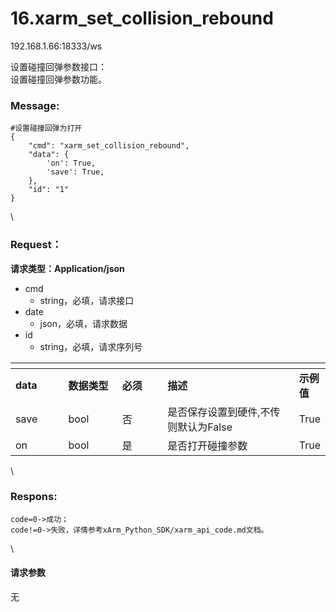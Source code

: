 # 16.xarm\_set\_collision\_rebound

192.168.1.66:18333/ws

设置碰撞回弹参数接口：\
设置碰撞回弹参数功能。

### Message: <a href="#message" id="message"></a>

```
#设置碰撞回弹为打开
{
    "cmd": "xarm_set_collision_rebound",
    "data": {
        'on': True,    
        'save': True,
    },
    "id": "1"
}
```

\


### Request： <a href="#request" id="request"></a>

**请求类型：Application/json**

* cmd
  * string，必填，请求接口
* date
  * json，必填，请求数据
* id
  * string，必填，请求序列号

<table data-header-hidden><thead><tr><th width="96"></th><th width="101"></th><th width="90"></th><th width="322"></th><th></th></tr></thead><tbody><tr><td><strong>data</strong></td><td><strong>数据类型</strong></td><td><strong>必须</strong></td><td><strong>描述</strong></td><td><strong>示例值</strong></td></tr><tr><td>save</td><td>bool</td><td>否</td><td>是否保存设置到硬件,不传则默认为False</td><td>True</td></tr><tr><td>on</td><td>bool</td><td>是</td><td>是否打开碰撞参数</td><td>True</td></tr></tbody></table>

\


### Respons: <a href="#respons" id="respons"></a>

```
code=0->成功；
code!=0->失败，详情参考xArm_Python_SDK/xarm_api_code.md文档。
```

\


#### 请求参数

无
